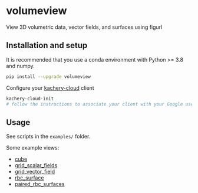 # volumeview

View 3D volumetric data, vector fields, and surfaces using figurl

## Installation and setup

It is recommended that you use a conda environment with Python >= 3.8 and numpy.

```bash
pip install --upgrade volumeview
```

Configure your [kachery-cloud](https://github.com/scratchrealm/kachery-cloud) client

```bash
kachery-cloud-init
# follow the instructions to associate your client with your Google user name on kachery-cloud
```

## Usage

See scripts in the `examples/` folder.

Some example views:

* [cube](https://figurl.org/f?v=gs://figurl/volumeview-4&d=ipfs://bafkreifwa43fxcsp463roznlnoaorwuxbopqkrkiheyyks56chcjmhp3r4&label=Test%20volumeview%20workspace)
* [grid_scalar_fields](https://figurl.org/f?v=gs://figurl/volumeview-4&d=ipfs://bafkreiem7y6bactndiabma2c2nb2rtxyw5sv4xsbixgqn74pnmehxccwve&label=Test%20grid%20scalar%20fields)
* [grid_vector_field](https://figurl.org/f?v=gs://figurl/volumeview-4&d=ipfs://bafkreig3jprc63qh25zv6si6cjh6a35tl72hp6ipwxdou3mvqrgvt3wbhu&label=Test%20grid%20vector%20field)
* [rbc_surface](https://figurl.org/f?v=gs://figurl/volumeview-4&d=ipfs://bafkreiflucxhbflk7s4v5l7coxj7prixec5a5z65gia4atpvuh2wtx6fxa&label=red%20blood%20cell)
* [paired_rbc_surfaces](https://figurl.org/f?v=gs://figurl/volumeview-4&d=ipfs://bafkreifiln4dcb77xhjak3aqhk7awrryyvp4kpaslk7b2amx7j56lzjr2u&label=red%20blood%20cell)